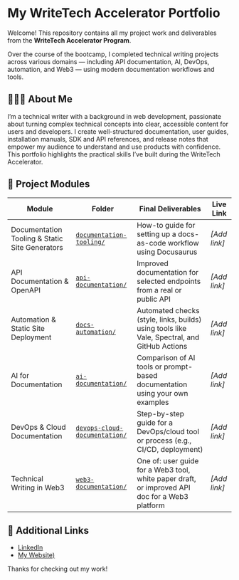 # My WriteTech Accelerator Portfolio

Welcome! This repository contains all my project work and deliverables from the **WriteTech Accelerator Program**.

Over the course of the bootcamp, I completed technical writing projects across various domains — including API documentation, AI, DevOps, automation, and Web3 — using modern documentation workflows and tools.

## 👩🏽‍💻 About Me

I’m a technical writer with a background in web development, passionate about turning complex technical concepts into clear, accessible content for users and developers. I create well-structured documentation, user guides, installation manuals, SDK and API references, and release notes that empower my audience to understand and use products with confidence.  This portfolio highlights the practical skills I’ve built during the WriteTech Accelerator.

## 📁 Project Modules

| Module | Folder | Final Deliverables | Live Link |
|--------|--------|---------------------|-----------|
| Documentation Tooling & Static Site Generators | [`documentation-tooling/`](./docs/documentation-tooling) | How-to guide for setting up a docs-as-code workflow using Docusaurus | _[Add link]_ |
| API Documentation & OpenAPI | [`api-documentation/`](./docs/api-documentation) | Improved documentation for selected endpoints from a real or public API | _[Add link]_ |
| Automation & Static Site Deployment | [`docs-automation/`](./docs/docs-automation) | Automated checks (style, links, builds) using tools like Vale, Spectral, and GitHub Actions | _[Add link]_ |
| AI for Documentation | [`ai-documentation/`](./docs/ai-documentation) | Comparison of AI tools or prompt-based documentation using your own examples | _[Add link]_ |
| DevOps & Cloud Documentation | [`devops-cloud-documentation/`](./docs/devops-cloud-documentation) | Step-by-step guide for a DevOps/cloud tool or process (e.g., CI/CD, deployment) | _[Add link]_ |
| Technical Writing in Web3 | [`web3-documentation/`](./docs/web3-documentation) | One of: user guide for a Web3 tool, white paper draft, or improved API doc for a Web3 platform | _[Add link]_ |


## 🔗 Additional Links

- [LinkedIn]([https://linkedin.com/in/yourname](https://www.linkedin.com/in/queendoline-akpan/))
- [My Website)](https://queendoline-akpan.vercel.app/)

Thanks for checking out my work!
